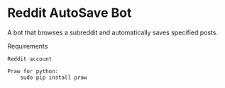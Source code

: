 # Reddit AutoSave Bot
A bot that browses a subreddit and automatically saves specified posts.

Requirements

    Reddit account

    Praw for python:
        sudo pip install praw
